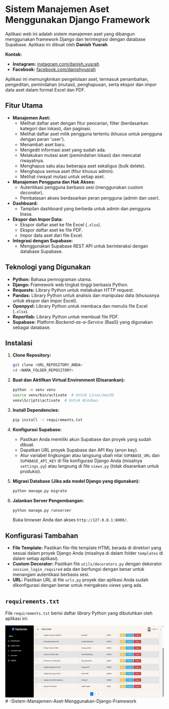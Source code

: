# Sistem Manajemen Aset Menggunakan Django Framework

Aplikasi web ini adalah sistem manajemen aset yang dibangun menggunakan framework Django dan terintegrasi dengan database Supabase. Aplikasi ini dibuat oleh **Danish Yusrah**.

**Kontak:**
* **Instagram:** [instagram.com/danish_yusrah](https://instagram.com/danish_yusrah)
* **Facebook:** [facebook.com/danishyusrah](https://facebook.com/danishyusrah)

Aplikasi ini memungkinkan pengelolaan aset, termasuk penambahan, pengeditan, pemindahan (mutasi), penghapusan, serta ekspor dan impor data aset dalam format Excel dan PDF.

## Fitur Utama

* **Manajemen Aset:**
    * Melihat daftar aset dengan fitur pencarian, filter (berdasarkan kategori dan lokasi), dan paginasi.
    * Melihat daftar aset milik pengguna tertentu (khusus untuk pengguna dengan peran 'user').
    * Menambah aset baru.
    * Mengedit informasi aset yang sudah ada.
    * Melakukan mutasi aset (pemindahan lokasi) dan mencatat riwayatnya.
    * Menghapus satu atau beberapa aset sekaligus (bulk delete).
    * Menghapus semua aset (fitur khusus admin).
    * Melihat riwayat mutasi untuk setiap aset.
* **Manajemen Pengguna dan Hak Akses:**
    * Autentikasi pengguna berbasis sesi (menggunakan *custom decorator*).
    * Pembatasan akses berdasarkan peran pengguna (admin dan user).
* **Dashboard:**
    * Tampilan dashboard yang berbeda untuk admin dan pengguna biasa.
* **Ekspor dan Impor Data:**
    * Ekspor daftar aset ke file Excel (`.xlsx`).
    * Ekspor daftar aset ke file PDF.
    * Impor data aset dari file Excel.
* **Integrasi dengan Supabase:**
    * Menggunakan Supabase REST API untuk berinteraksi dengan database Supabase.

## Teknologi yang Digunakan

* **Python:** Bahasa pemrograman utama.
* **Django:** Framework web tingkat tinggi berbasis Python.
* **Requests:** Library Python untuk melakukan HTTP request.
* **Pandas:** Library Python untuk analisis dan manipulasi data (khususnya untuk ekspor dan impor Excel).
* **Openpyxl:** Library Python untuk membaca dan menulis file Excel (`.xlsx`).
* **Reportlab:** Library Python untuk membuat file PDF.
* **Supabase:** Platform *Backend-as-a-Service* (BaaS) yang digunakan sebagai database.

## Instalasi

1.  **Clone Repository:**
    ```bash
    git clone <URL_REPOSITORY_ANDA>
    cd <NAMA_FOLDER_REPOSITORY>
    ```

2.  **Buat dan Aktifkan Virtual Environment (Disarankan):**
    ```bash
    python -m venv venv
    source venv/bin/activate  # Untuk Linux/macOS
    venv\Scripts\activate  # Untuk Windows
    ```

3.  **Install Dependencies:**
    ```bash
    pip install -r requirements.txt
    ```

4.  **Konfigurasi Supabase:**
    * Pastikan Anda memiliki akun Supabase dan proyek yang sudah dibuat.
    * Dapatkan URL proyek Supabase dan API Key (anon key).
    * Atur variabel lingkungan atau langsung ubah nilai `SUPABASE_URL` dan `SUPABASE_API_KEY` di file konfigurasi Django Anda (misalnya `settings.py`) atau langsung di file `views.py` (tidak disarankan untuk produksi).

5.  **Migrasi Database (Jika ada model Django yang digunakan):**
    ```bash
    python manage.py migrate
    ```

6.  **Jalankan Server Pengembangan:**
    ```bash
    python manage.py runserver
    ```

       Buka browser Anda dan akses `http://127.0.0.1:8000/`.

## Konfigurasi Tambahan

* **File Template:** Pastikan file-file template HTML berada di direktori yang sesuai dalam proyek Django Anda (misalnya di dalam folder `templates` di dalam setiap aplikasi).
* **Custom Decorator:** Pastikan file `utils/decorators.py` dengan dekorator `session_login_required` ada dan berfungsi dengan benar untuk menangani autentikasi berbasis sesi.
* **URL:** Pastikan URL di file `urls.py` proyek dan aplikasi Anda sudah dikonfigurasi dengan benar untuk mengakses *views* yang ada.

## `requirements.txt`

File `requirements.txt` berisi daftar *library* Python yang dibutuhkan oleh aplikasi ini:

![Tampilan Daftar Aset](assets/Screenshot_1.jpg)# -Sistem-Manajemen-Aset-Menggunakan-Django-Framework
